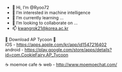 - 👋 Hi, I’m @Ryoo72
- 👀 I’m interested in machine intelligence
- 🌱 I’m currently learning ...
- 💞️ I’m looking to collaborate on ...
- 📫 kwangrok21@korea.ac.kr

👮‍ Download AP Tycoon 👮‍  
iOS - https://apps.apple.com/kr/app/id1547216402  
android - https://play.google.com/store/apps/details?id=com.CookieFairy.AP_Tycoon 

☕️ moemoe cafe ☕️ 
web - http://www.moemoechat.com/

<!---
Ryoo72/Ryoo72 is a ✨ special ✨ repository because its `README.md` (this file) appears on your GitHub profile.
You can click the Preview link to take a look at your changes.
--->
